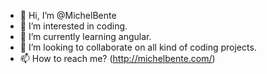 - 👋 Hi, I’m @MichelBente
- 👀 I’m interested in coding.
- 🌱 I’m currently learning angular.
- 💞️ I’m looking to collaborate on all kind of coding projects.
- 📫 How to reach me? (http://michelbente.com/)

<!---
MichelBente/MichelBente is a ✨ special ✨ repository because its `README.md` (this file) appears on your GitHub profile.
You can click the Preview link to take a look at your changes.
--->
